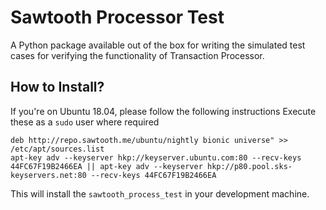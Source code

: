 # Sawtooth Processor Test

A Python package available out of the box for writing the
simulated test cases for verifying the functionality of
Transaction Processor.

## How to Install?

If you're on Ubuntu 18.04, please follow the following instructions
Execute these as a `sudo` user where required

```shell_script
deb http://repo.sawtooth.me/ubuntu/nightly bionic universe" >> /etc/apt/sources.list
apt-key adv --keyserver hkp://keyserver.ubuntu.com:80 --recv-keys 44FC67F19B2466EA || apt-key adv --keyserver hkp://p80.pool.sks-keyservers.net:80 --recv-keys 44FC67F19B2466EA
```
This will install the `sawtooth_process_test` in your development machine.

## 
